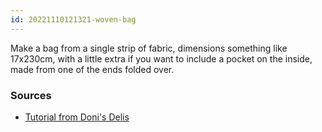 ```yaml
---
id: 20221110121321-woven-bag
---
```



Make a bag from a single strip of fabric, dimensions something like 17x230cm, with a little extra if you want to include a pocket on the inside, made from one of the ends folded over.

### Sources

- [Tutorial from Doni's Delis](https://donisdelis.blogspot.com/2009/01/little-tutorial.html)